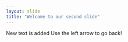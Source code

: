 ```yaml
---
layout: slide
title: "Welcome to our second slide"
---
```

New text is added
Use the left arrow to go back!
